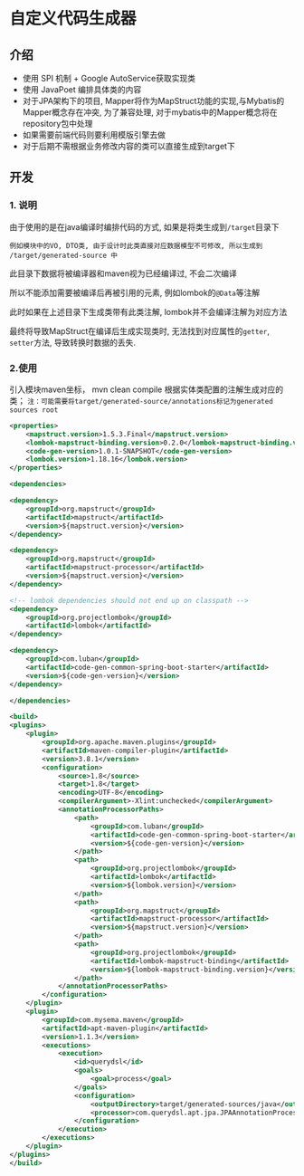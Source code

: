 # 自定义代码生成器

## 介绍

- 使用 SPI 机制 + Google AutoService获取实现类
- 使用 JavaPoet 编排具体类的内容
- 对于JPA架构下的项目, Mapper将作为MapStruct功能的实现,与Mybatis的Mapper概念存在冲突, 为了兼容处理, 对于mybatis中的Mapper概念将在repository包中处理
- 如果需要前端代码则要利用模版引擎去做
- 对于后期不需根据业务修改内容的类可以直接生成到target下

## 开发

### 1. 说明
由于使用的是在java编译时编排代码的方式, 如果是将类生成到`/target`目录下

    例如模块中的VO, DTO类, 由于设计时此类直接对应数据模型不可修改, 所以生成到 /target/generated-source 中

此目录下数据将被编译器和maven视为已经编译过, 不会二次编译

所以不能添加需要被编译后再被引用的元素, 例如lombok的`@Data`等注解

此时如果在上述目录下生成类带有此类注解, lombok并不会编译注解为对应方法

最终将导致MapStruct在编译后生成实现类时, 无法找到对应属性的`getter`, `setter`方法, 导致转换时数据的丢失.


### 2.使用
引入模块maven坐标， mvn clean compile 根据实体类配置的注解生成对应的类；
`注：可能需要将target/generated-source/annotations标记为generated sources root`
```xml
<properties>
    <mapstruct.version>1.5.3.Final</mapstruct.version>
    <lombok-mapstruct-binding.version>0.2.0</lombok-mapstruct-binding.version>
    <code-gen-version>1.0.1-SNAPSHOT</code-gen-version>
    <lombok.version>1.18.16</lombok.version>
</properties>

<dependencies>

<dependency>
    <groupId>org.mapstruct</groupId>
    <artifactId>mapstruct</artifactId>
    <version>${mapstruct.version}</version>
</dependency>

<dependency>
    <groupId>org.mapstruct</groupId>
    <artifactId>mapstruct-processor</artifactId>
    <version>${mapstruct.version}</version>
</dependency>

<!-- lombok dependencies should not end up on classpath -->
<dependency>
    <groupId>org.projectlombok</groupId>
    <artifactId>lombok</artifactId>
</dependency>

<dependency>
    <groupId>com.luban</groupId>
    <artifactId>code-gen-common-spring-boot-starter</artifactId>
    <version>${code-gen-version}</version>
</dependency>

</dependencies>

<build>
<plugins>
    <plugin>
        <groupId>org.apache.maven.plugins</groupId>
        <artifactId>maven-compiler-plugin</artifactId>
        <version>3.8.1</version>
        <configuration>
            <source>1.8</source>
            <target>1.8</target>
            <encoding>UTF-8</encoding>
            <compilerArgument>-Xlint:unchecked</compilerArgument>
            <annotationProcessorPaths>
                <path>
                    <groupId>com.luban</groupId>
                    <artifactId>code-gen-common-spring-boot-starter</artifactId>
                    <version>${code-gen-version}</version>
                </path>
                <path>
                    <groupId>org.projectlombok</groupId>
                    <artifactId>lombok</artifactId>
                    <version>${lombok.version}</version>
                </path>
                <path>
                    <groupId>org.mapstruct</groupId>
                    <artifactId>mapstruct-processor</artifactId>
                    <version>${mapstruct.version}</version>
                </path>
                <path>
                    <groupId>org.projectlombok</groupId>
                    <artifactId>lombok-mapstruct-binding</artifactId>
                    <version>${lombok-mapstruct-binding.version}</version>
                </path>
            </annotationProcessorPaths>
        </configuration>
    </plugin>
    <plugin>
        <groupId>com.mysema.maven</groupId>
        <artifactId>apt-maven-plugin</artifactId>
        <version>1.1.3</version>
        <executions>
            <execution>
                <id>querydsl</id>
                <goals>
                    <goal>process</goal>
                </goals>
                <configuration>
                    <outputDirectory>target/generated-sources/java</outputDirectory>
                    <processor>com.querydsl.apt.jpa.JPAAnnotationProcessor</processor>
                </configuration>
            </execution>
        </executions>
    </plugin>
</plugins>
</build>
```
